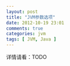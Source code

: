 ```yaml
---
layout: post
title: "JVM参数选项"
date: 2012-10-19 23:01
comments: true
categories: jvm
tags: [ JVM, Java ]
---
```


详情请看：TODO

